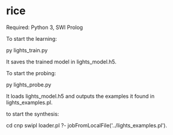 # rice

Required: Python 3, SWI Prolog

To start the learning:

  py lights_train.py

It saves the trained model in lights_model.h5.

To start the probing:

  py lights_probe.py

It loads lights_model.h5 and outputs the examples it found in lights_examples.pl.

to start the synthesis:

  cd cnp
  swipl loader.pl
  ?- jobFromLocalFile('../lights_examples.pl').

